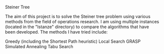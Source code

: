 Steiner Tree

The aim of this project is to solve the Steiner tree problem using various methods from the field of operations research. I am using multiple instances (located in the "Istanze" directory) to compare the algorithms that have been developed. The methods I have tried include:

Greedy (including the Shortest Path heuristic)
Local Search
GRASP
Simulated Annealing
Tabu Search